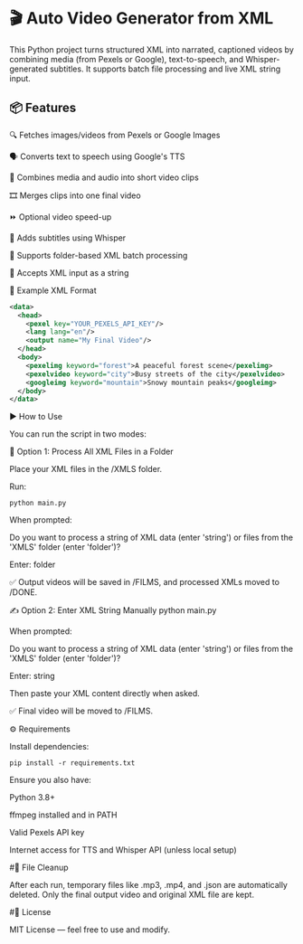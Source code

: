 # 🎬 Auto Video Generator from XML

This Python project turns structured XML into narrated, captioned videos by combining media (from Pexels or Google), text-to-speech, and Whisper-generated subtitles. It supports batch file processing and live XML string input.

## 📦 Features

🔍 Fetches images/videos from Pexels or Google Images

🗣 Converts text to speech using Google's TTS

🎥 Combines media and audio into short video clips

🎞 Merges clips into one final video

⏩ Optional video speed-up

💬 Adds subtitles using Whisper

📁 Supports folder-based XML batch processing

📝 Accepts XML input as a string

🧾 Example XML Format
```xml
<data>
  <head>
    <pexel key="YOUR_PEXELS_API_KEY"/>
    <lang lang="en"/>
    <output name="My Final Video"/>
  </head>
  <body>
    <pexelimg keyword="forest">A peaceful forest scene</pexelimg>
    <pexelvideo keyword="city">Busy streets of the city</pexelvideo>
    <googleimg keyword="mountain">Snowy mountain peaks</googleimg>
  </body>
</data>
```
▶️ How to Use

You can run the script in two modes:

📁 Option 1: Process All XML Files in a Folder

Place your XML files in the /XMLS folder.

Run:
```console
python main.py
```

When prompted:

Do you want to process a string of XML data (enter 'string') or files from the 'XMLS' folder (enter 'folder')?


Enter: folder

✅ Output videos will be saved in /FILMS, and processed XMLs moved to /DONE.

✍️ Option 2: Enter XML String Manually
python main.py


When prompted:

Do you want to process a string of XML data (enter 'string') or files from the 'XMLS' folder (enter 'folder')?


Enter: string

Then paste your XML content directly when asked.

✅ Final video will be moved to /FILMS.

⚙️ Requirements

Install dependencies:
```console
pip install -r requirements.txt
```

Ensure you also have:

Python 3.8+

ffmpeg installed and in PATH

Valid Pexels API key

Internet access for TTS and Whisper API (unless local setup)

#🧹 File Cleanup

After each run, temporary files like .mp3, .mp4, and .json are automatically deleted. Only the final output video and original XML file are kept.

#📄 License

MIT License — feel free to use and modify.
